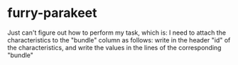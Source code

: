 # furry-parakeet
Just can't figure out how to perform my task, which is:
I need to attach the characteristics to the "bundle" column as follows: write in the header "id" of the characteristics, and write the values in the lines of the corresponding "bundle"
